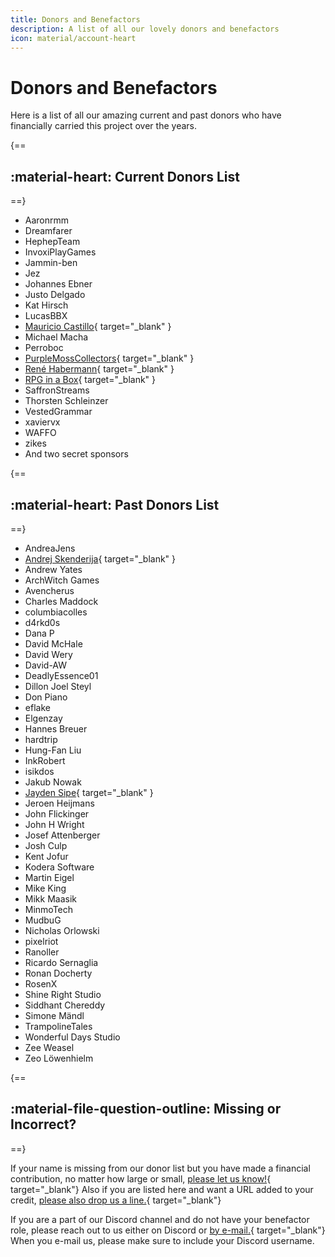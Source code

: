 ```yaml
---
title: Donors and Benefactors
description: A list of all our lovely donors and benefactors
icon: material/account-heart
---
```


# Donors and Benefactors

Here is a list of all our amazing current and past donors who have financially carried this project over the years.

{==
## :material-heart: Current Donors List
==}

<div class="grid cards contrib_list" markdown>

- Aaronrmm
- Dreamfarer
- HephepTeam
- InvoxiPlayGames
- Jammin-ben
- Jez
- Johannes Ebner
- Justo Delgado
- Kat Hirsch
- LucasBBX
- [Mauricio Castillo](https://bsky.app/profile/maurimo.dev){ target="\_blank" }
- Michael Macha
- Perroboc
- [PurpleMossCollectors](http://purplemosscollectors.com/){ target="\_blank" }
- [René Habermann](https://bippinbits.com/){ target="\_blank" }
- [RPG in a Box](https://rpginabox.com/){ target="\_blank" }
- SaffronStreams
- Thorsten Schleinzer
- VestedGrammar
- xaviervx
- WAFFO
- zikes
- And two secret sponsors

</div>

{==
## :material-heart: Past Donors List
==}

<div class="grid cards contrib_list" markdown>

- AndreaJens
- [Andrej Skenderija](https://skenda.me/){ target="\_blank" }
- Andrew Yates
- ArchWitch Games
- Avencherus
- Charles Maddock
- columbiacolles
- d4rkd0s
- Dana P
- David McHale
- David Wery
- David-AW
- DeadlyEssence01
- Dillon Joel Steyl
- Don Piano
- eflake
- Elgenzay
- Hannes Breuer
- hardtrip
- Hung-Fan Liu
- InkRobert
- isikdos
- Jakub Nowak
- [Jayden Sipe](https://jaydensipe.github.io/){ target="\_blank" }
- Jeroen Heijmans
- John Flickinger
- John H Wright
- Josef Attenberger
- Josh Culp
- Kent Jofur
- Kodera Software
- Martin Eigel
- Mike King
- Mikk Maasik
- MinmoTech
- MudbuG
- Nicholas Orlowski
- pixelriot
- Ranoller
- Ricardo Sernaglia
- Ronan Docherty
- RosenX
- Shine Right Studio
- Siddhant Chereddy
- Simone Mändl
- TrampolineTales
- Wonderful Days Studio
- Zee Weasel
- Zeo Löwenhielm

</div>

{==
## :material-file-question-outline: Missing or Incorrect?
==}

If your name is missing from our donor list but you have made a financial contribution, no matter how large or small, [please let us know!](mailto:contributors@godotsteam.com){ target="\_blank"}  Also if you are listed here and want a URL added to your credit, [please also drop us a line.](mailto:contributors@godotsteam.com){ target="\_blank"}

If you are a part of our Discord channel and do not have your benefactor role, please reach out to us either on Discord or [by e-mail.](mailto:contributors@godotsteam.com){ target="\_blank"} When you e-mail us, please make sure to include your Discord username.